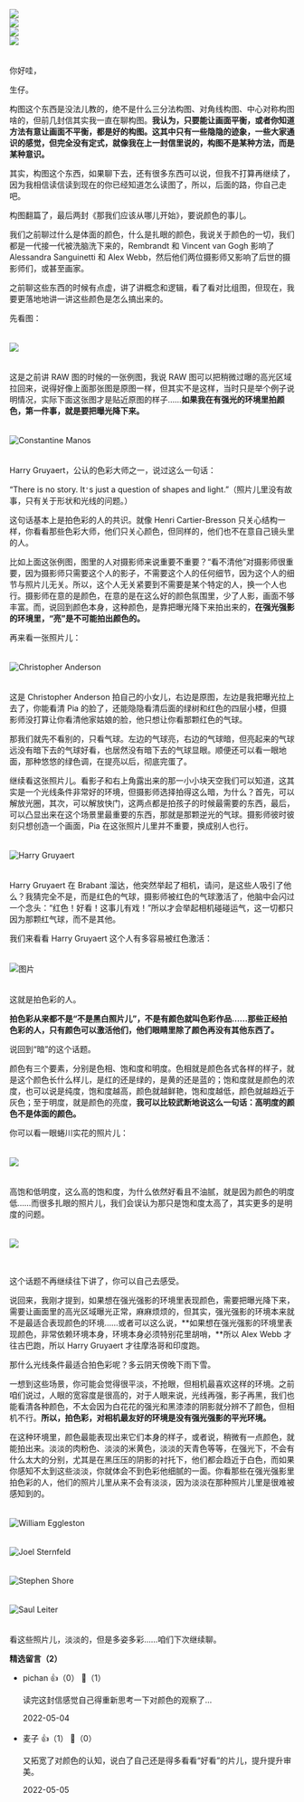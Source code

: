 [![](https://static001.geekbang.org/resource/image/58/a6/5891cbb0f8c03316cb05206ecae900a6.jpg?wh=750x360)](http://time.geekbang.org/column/article/510077)  
[![](https://static001.geekbang.org/resource/image/43/91/436e0ae54f5ee058c8a141627179f791.jpg?wh=750x360)](http://time.geekbang.org/column/article/510162)  
[![](https://static001.geekbang.org/resource/image/5f/0e/5fa4227f2cdaa1ef5f71d9664a4fa30e.jpg?wh=750x360)](http://time.geekbang.org/column/article/511576)  
[![](https://static001.geekbang.org/resource/image/46/75/4691f338ae8a8d52ba2b186c5508c975.jpg?wh=750x360)](http://time.geekbang.org/column/article/511651)

　  
你好哇，

生仔。

构图这个东西是没法儿教的，绝不是什么三分法构图、对角线构图、中心对称构图啥的，但前几封信其实我一直在聊构图。**我认为，只要能让画面平衡，或者你知道方法有意让画面不平衡，都是好的构图。这其中只有一些隐隐的迹象，一些大家通识的感觉，但完全没有定式，就像我在上一封信里说的，构图不是某种方法，而是某种意识。**

其实，构图这个东西，如果聊下去，还有很多东西可以说，但我不打算再继续了，因为我相信读信读到现在的你已经知道怎么读图了，所以，后面的路，你自己走吧。

构图翻篇了，最后两封《那我们应该从哪儿开始》，要说颜色的事儿。

我们之前聊过什么是体面的颜色，什么是扎眼的颜色，我说关于颜色的一切，我们都是一代接一代被洗脑洗下来的，Rembrandt 和 Vincent van Gogh 影响了 Alessandra Sanguinetti 和 Alex Webb，然后他们两位摄影师又影响了后世的摄影师们，或甚至画家。

之前聊这些东西的时候有点虚，讲了讲概念和逻辑，看了看对比组图，但现在，我要更落地地讲一讲这些颜色是怎么搞出来的。

先看图：  
　

![](https://static001.geekbang.org/resource/image/40/d6/400bb4338ee6d56d1fe571d8a5747dd6.jpg?wh=2092x1794)

　  
这是之前讲 RAW 图的时候的一张例图，我说 RAW 图可以把稍微过曝的高光区域拉回来，说得好像上面那张图是原图一样，但其实不是这样，当时只是举个例子说明情况，实际下面这张图才是贴近原图的样子……**如果我在有强光的环境里拍颜色，第一件事，就是要把曝光降下来。**  
　

![](https://static001.geekbang.org/resource/image/b2/6e/b2059fc15dd731aa3272b1d61297a16e.jpg?wh=2207x763 "Constantine Manos")

　  
Harry Gruyaert，公认的色彩大师之一，说过这么一句话：

“There is no story. It`'`s just a question of shapes and light.”（照片儿里没有故事，只有关于形状和光线的问题。）

这句话基本上是拍色彩的人的共识。就像 Henri Cartier-Bresson 只关心结构一样，你看看那些色彩大师，他们只关心颜色，但同样的，他们也不在意自己镜头里的人。

比如上面这张例图，图里的人对摄影师来说重要不重要？“看不清他”对摄影师很重要，因为摄影师只需要这个人的影子，不需要这个人的任何细节，因为这个人的细节与照片儿无关。所以，这个人无关紧要到不需要是某个特定的人，换一个人也行。摄影师在意的是颜色，在意的是在这么好的颜色氛围里，少了人影，画面不够丰富。而，说回到颜色本身，这种颜色，是靠把曝光降下来拍出来的，**在强光强影的环境里，“亮”是不可能拍出颜色的。**

再来看一张照片儿：  
　

![](https://static001.geekbang.org/resource/image/aa/6a/aa2ae48b0b62c313cd61f183b92af96a.jpeg?wh=2135x1428 "Christopher Anderson")

　  
这是 Christopher Anderson 拍自己的小女儿，右边是原图，左边是我把曝光拉上去了，你能看清 Pia 的脸了，还能隐隐看清后面的绿树和红色的四层小楼，但摄影师没打算让你看清他家姑娘的脸，他只想让你看那颗红色的气球。

那我们就先不看别的，只看气球。左边的气球亮，右边的气球暗，但亮起来的气球远没有暗下去的气球好看，也居然没有暗下去的气球显眼。顺便还可以看一眼地面，那种悠悠的绿色调，在提亮以后，彻底完蛋了。

继续看这张照片儿。看影子和右上角露出来的那一小小块天空我们可以知道，这其实是一个光线条件非常好的环境，但摄影师选择拍得这么暗，为什么？首先，可以解放光圈，其次，可以解放快门，这两点都是拍孩子的时候最需要的东西，最后，可以凸显出来在这个场景里最重要的东西，那就是那颗逆光的气球。摄影师彼时彼刻只想创造一个画面，Pia 在这张照片儿里并不重要，换成别人也行。  
　

![](https://static001.geekbang.org/resource/image/a9/02/a9d1aa453c6eb43d1c134637e8aba502.jpeg?wh=900x600 "Harry Gruyaert")

　  
Harry Gruyaert 在 Brabant 溜达，他突然举起了相机，请问，是这些人吸引了他么？我猜完全不是，而是红色的气球，摄影师被红色的气球激活了，他脑中会闪过一个念头：“红色！好看！这事儿有戏！”所以才会举起相机碰碰运气，这一切都只因为那颗红气球，而不是其他。

我们来看看 Harry Gruyaert 这个人有多容易被红色激活：  
　

![图片](https://static001.geekbang.org/resource/image/0d/8e/0d2bdbb0805e1a6017203a789c7e438e.jpg?wh=1920x2151 "Harry Gruyaert")

　  
这就是拍色彩的人。

**拍色彩从来都不是“不是黑白照片儿”，不是有颜色就叫色彩作品……那些正经拍色彩的人，只有颜色可以激活他们，他们眼睛里除了颜色再没有其他东西了。**

说回到“暗”的这个话题。

颜色有三个要素，分别是色相、饱和度和明度。色相就是颜色各式各样的样子，就是这个颜色长什么样儿，是红的还是绿的，是黄的还是蓝的；饱和度就是颜色的浓度，也可以说是纯度，饱和度越高，颜色就越鲜艳，饱和度越低，颜色就越趋近于灰色；至于明度，就是颜色的亮度，**我可以比较武断地说这么一句话：高明度的颜色不是体面的颜色。**

你可以看一眼蜷川实花的照片儿：  
　

![](https://static001.geekbang.org/resource/image/b6/5f/b6e1463e7677af33b42037030f5c865f.jpg?wh=3012x702)

　  
高饱和低明度，这么高的饱和度，为什么依然好看且不油腻，就是因为颜色的明度低……而很多扎眼的照片儿，我们会误认为那只是饱和度太高了，其实更多的是明度的问题。  
　

![](https://static001.geekbang.org/resource/image/fa/2e/fa5946c813f58a3067e081e4af81af2e.jpg?wh=3900x2917)

　

这个话题不再继续往下讲了，你可以自己去感受。

说回来，我刚才提到，如果想在强光强影的环境里表现颜色，需要把曝光降下来，需要让画面里的高光区域曝光正常，麻麻烦烦的，但其实，强光强影的环境本来就不是最适合表现颜色的环境……或者可以这么说，**如果想在强光强影的环境里表现颜色，非常依赖环境本身，环境本身必须特别花里胡哨，**所以 Alex Webb 才往古巴跑，所以 Harry Gruyaert 才往摩洛哥和印度跑。

那什么光线条件最适合拍色彩呢？多云阴天傍晚下雨下雪。

一想到这些场景，你可能会觉得很平淡，不抢眼，但相机最喜欢这样的环境。之前咱们说过，人眼的宽容度是很高的，对于人眼来说，光线再强，影子再黑，我们也能看清各种颜色，不太会因为白花花的强光和黑漆漆的阴影就分辨不了颜色，但相机不行。**所以，拍色彩，对相机最友好的环境是没有强光强影的平光环境。**

在这种环境里，颜色最能表现出来它们本身的样子，或者说，稍微有一点颜色，就能拍出来。淡淡的肉粉色、淡淡的米黄色，淡淡的天青色等等，在强光下，不会有什么太大的分别，尤其是在黑压压的阴影的衬托下，他们都会趋近于白色，而如果你感知不太到这些淡淡，你就体会不到色彩他细腻的一面。你看那些在强光强影里拍色彩的人，他们的照片儿里从来不会有淡淡，因为淡淡在那种照片儿里是很难被感知到的。  
　

![](https://static001.geekbang.org/resource/image/5e/46/5ef5fa05c3e7c35e61f14f611e73db46.jpg?wh=3584x1854 "William Eggleston")

　  
![](https://static001.geekbang.org/resource/image/64/b0/648203f52f7d3d6c619b824737390ab0.png?wh=2252x1808 "Joel Sternfeld")

　  
![](https://static001.geekbang.org/resource/image/06/cd/061d4b44b3c33ab87a9d2d0de80b01cd.jpeg?wh=2400x1602 "Stephen Shore")

　  
![](https://static001.geekbang.org/resource/image/34/3c/34cc3e6ba38cdd4c3668c35a42545a3c.jpeg?wh=1800x1233 "Saul Leiter")

　  
看这些照片儿，淡淡的，但是多姿多彩……咱们下次继续聊。
<div><strong>精选留言（2）</strong></div><ul>
<li><span>pichan</span> 👍（0） 💬（1）<p>读完这封信感觉自己得重新思考一下对颜色的观察了…</p>2022-05-04</li><br/><li><span>麦子</span> 👍（1） 💬（0）<p>又拓宽了对颜色的认知，说白了自己还是得多看看“好看”的片儿，提升提升审美。</p>2022-05-05</li><br/>
</ul>